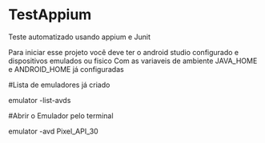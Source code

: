 # TestAppium
Teste automatizado usando appium e Junit

Para iniciar esse projeto você deve ter o android studio configurado e dispositivos emulados ou fisico
Com as variaveis de ambiente JAVA_HOME e ANDROID_HOME já configuradas

#Lista de emuladores já criado 

emulator -list-avds

#Abrir o Emulador pelo terminal

emulator -avd Pixel_API_30
